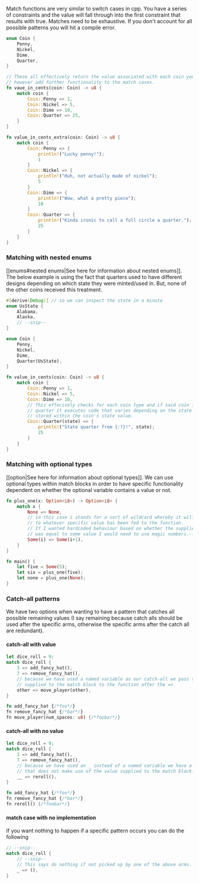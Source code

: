 Match functions are very similar to switch cases in cpp. 
You have a series of constraints and the value will fall through into the first constraint that results with true. Matches need to be exhaustive. If you don't account for all possible patterns you will hit a compile error.

```rust
enum Coin {
	Penny, 
	Nickel,
	Dime,
	Quarter,
}

// These all effectively return the value associated with each coin you can
// however add further functionality to the match cases. 
fn vaue_in_cents(coin: Coin) -> u8 {
	match coin {
		Coin::Penny => 1,
		Coin::Nickel => 5,
		Coin::Dime => 10,
		Coin::Quarter => 25,
	}
}

fn value_in_cents_extra(coin: Coin) -> u8 {
	match coin {
		Coin::Penny => {
			println!("Lucky penny!");
			1
		}
		Coin::Nickel => {
			println!("Huh, not actually made of nickel");
			5
		}
		Coin::Dime => {
			println!("Wow, what a pretty piece");
			10
		}
		Coin::Quarter => {
			println!("Kinda ironic to call a full circle a quarter.");
			25
		}
	}
}


```

### Matching with nested enums
[[enums#nested enums|See here for information about nested enums]].
The below example is using the fact that quarters used to have different designs depending on which state they were minted/used in. But, none of the other coins received this treatment. 
```rust
#[derive(Debug)] // so we can inspect the state in a minute
enum UsState {
    Alabama,
    Alaska,
    // --snip--
}

enum Coin {
    Penny,
    Nickel,
    Dime,
    Quarter(UsState),
}

fn value_in_cents(coin: Coin) -> u8 {
    match coin {
        Coin::Penny => 1,
        Coin::Nickel => 5,
        Coin::Dime => 10,
        // This effecively checks for each coin type and if said coin is a
        // quarter it executes code that varies depending on the state value
        // stored within the coin's state value.
        Coin::Quarter(state) => {
            println!("State quarter from {:?}!", state);
            25
        }
    }
}

```

### Matching with optional types
[[option|See here for information about optional types]].
We can use optional types within match blocks in order to have specific functionality dependent on whether the optional variable contains a value or not. 
```rust
fn plus_one(x: Option<i8>) -> Option<i8> {
	match x {
		None => None,
		// in this case i stands for a sort of wildcard whereby it will bind
		// to whatever specific value has been fed to the function.
		// If I wanted hardcoded behaviour based on whether the supplied value
		// was equal to some value I would need to use magic numbers.----------------------------
		Some(i) => Some(i+1),
	}
}

fn main() {
	let five = Some(5);
	let six = plus_one(five);
	let none = plus_one(None);
}
```

### Catch-all patterns
We have two options when wanting to have a pattern that catches all possible remaining values (I say remaining because catch alls should be used after the specific arms, otherwise the specific arms after the catch all are redundant).

#### catch-all with value
```rust
let dice_roll = 9;
match dice_roll {
	3 => add_fancy_hat(),
	7 => remove_fancy_hat(),
	// because we have used a named variable as our catch-all we pass the value
	// supplied to the match block to the function after the =>
	other => move_player(other),
}

fn add_fancy_hat {/*foo*/}
fn remove_fancy_hat {/*bar*/}
fn move_player(num_spaces: u8) {/*foobar*/}
```

#### catch-all with no value
```rust
let dice_roll = 9;
match dice_roll {
	3 => add_fancy_hat(),
	7 => remove_fancy_hat(),
	// because we have used an _ instead of a named variable we have a catch-all
	// that does not make use of the value supplied to the match block.
	__ => reroll(),
}

fn add_fancy_hat {/*foo*/}
fn remove_fancy_hat {/*bar*/}
fn reroll() {/*foobar*/}
```

#### match case with no implementation
If you want nothing to happen if a specific pattern occurs you can do the following
```rust
// --snip--
match dice_roll {
	// --snip--
	// This says do nothing if not picked up by one of the above arms.
	_ => (),
}
```